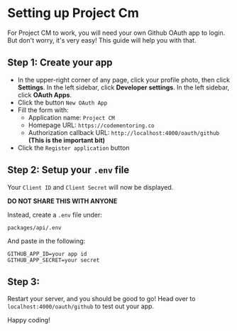 # Setting up Project Cm

For Project CM to work, you will need your own Github OAuth app to login.
But don't worry, it's very easy! This guide will help you with that.


## Step 1: Create your app
- In the upper-right corner of any page, click your profile photo, then click **Settings**.
In the left sidebar, click **Developer settings**. In the left sidebar, click **OAuth Apps**.  
- Click the button `New OAuth App`
- Fill the form with:
  - Application name: `Project CM`
  - Homepage URL: `https://codementoring.co`
  - Authorization callback URL: `http://localhost:4000/oauth/github` **(This is the important bit)**
- Click the `Register application` button

## Step 2: Setup your `.env` file
Your `Client ID` and `Client Secret` will now be displayed.

**DO NOT SHARE THIS WITH ANYONE**


Instead, create a `.env` file under:
```
packages/api/.env
```

And paste in the following:

```
GITHUB_APP_ID=your app id
GITHUB_APP_SECRET=your secret
```

## Step 3:
Restart your server, and you should be good to go!
Head over to `localhost:4000/oauth/github` to test out your app.

Happy coding!
